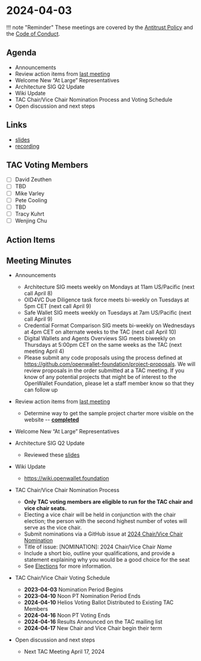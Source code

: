 # 2024-04-03

!!! note "Reminder"
    These meetings are covered by the [Antitrust Policy](../../governance/antitrust.md) and the [Code of Conduct](../../governance/code-of-conduct.md).

## Agenda
- Announcements
- Review action items from [last meeting](./2024-03-20.md#action-items)
- Welcome New “At Large” Representatives
- Architecture SIG Q2 Update
- Wiki Update
- TAC Chair/Vice Chair Nomination Process and Voting Schedule
- Open discussion and next steps

## Links
- [slides](https://docs.google.com/presentation/d/17nhsnURPUM7Tpz9kK6SbqDK5-_KJmg_2Wb6gqJQqizg/edit?usp=sharing)
- [recording]()

## TAC Voting Members

- [ ] David Zeuthen
- [ ] TBD
- [ ] Mike Varley
- [ ] Pete Cooling
- [ ] TBD
- [ ] Tracy Kuhrt
- [ ] Wenjing Chu

## Action Items

## Meeting Minutes

- Announcements
    - Architecture SIG  meets weekly on Mondays at 11am US/Pacific (next call April 8)
    - OID4VC Due Diligence task force meets bi-weekly on Tuesdays at 5pm CET (next call April 9)
    - Safe Wallet SIG meets weekly on Tuesdays at 7am US/Pacific (next call April 9)
    - Credential Format Comparison SIG meets bi-weekly on Wednesdays at 4pm CET on alternate weeks to the TAC (next call April 10)
    - Digital Wallets and Agents Overviews SIG meets biweekly on Thursdays at 5:00pm CET on the same weeks as the TAC (next meeting April 4)
    - Please submit any code proposals using the process defined at https://github.com/openwallet-foundation/project-proposals. We will review proposals in the order submitted at a TAC meeting. If you know of any potential projects that might be of interest to the OpenWallet Foundation, please let a staff member know so that they can follow up

- Review action items from [last meeting](./2024-03-20.md#action-items)
    - Determine way to get the sample project charter more visible on the website -- **[completed](https://github.com/openwallet-foundation/tac/pull/127)**

- Welcome New “At Large” Representatives

- Architecture SIG Q2 Update
    - Reviewed these [slides](https://docs.google.com/presentation/d/1RanuUT2I_K4E0vuwc2qQ4ue7DhNLhbbkmrk6U6pLsnE/edit?usp=drive_link)

- Wiki Update
    - https://wiki.openwallet.foundation

- TAC Chair/Vice Chair Nomination Process
    - **Only TAC voting members are eligible to run for the TAC chair and vice chair seats.**
    - Electing a vice chair will be held in conjunction with the chair election; the person with the second highest number of votes will serve as the vice chair.
    - Submit nominations via a GitHub issue at [2024 Chair/Vice Chair Nomination](https://github.com/openwallet-foundation/tac/issues/new?assignees=&labels=2024-chair-vice-chair-nomination&projects=&template=chair-vice-chair-nomination.md&title=%5BNOMINATION%5D%3A+2024+Chair%2FVice+Chair+_Name_)
    - Title of issue: [NOMINATION]: 2024 Chair/Vice Chair _Name_
    - Include a short bio, outline your qualifications, and provide a statement explaining why you would be a good choice for the seat
    - See [Elections](../../governance/elections.md) for more information.

- TAC Chair/Vice Chair Voting Schedule
    - **2023-04-03** Nomination Period Begins
    - **2023-04-10** Noon PT Nomination Period Ends
    - **2024-04-10** Helios Voting Ballot Distributed to Existing TAC Members
    - **2024-04-16** Noon PT Voting Ends
    - **2024-04-16** Results Announced on the TAC mailing list
    - **2024-04-17** New Chair and Vice Chair begin their term

- Open discussion and next steps
    - Next TAC Meeting April 17, 2024

